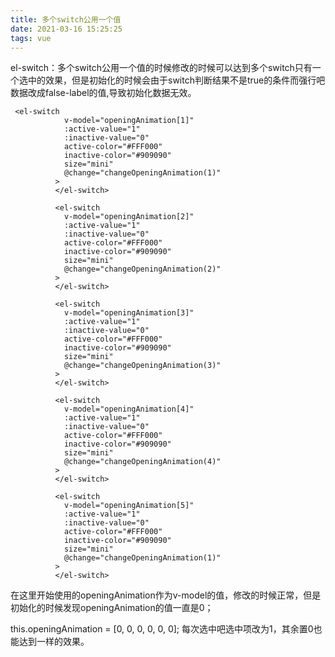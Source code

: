 ```yaml
---
title: 多个switch公用一个值
date: 2021-03-16 15:25:25
tags: vue
---
```


el-switch：多个switch公用一个值的时候修改的时候可以达到多个switch只有一个选中的效果，但是初始化的时候会由于switch判断结果不是true的条件而强行吧数据改成false-label的值,导致初始化数据无效。

<!--more-->

```vue
 <el-switch
            v-model="openingAnimation[1]"
            :active-value="1"
            :inactive-value="0"
            active-color="#FFF000"
            inactive-color="#909090"
            size="mini"
            @change="changeOpeningAnimation(1)"
          >
          </el-switch>

          <el-switch
            v-model="openingAnimation[2]"
            :active-value="1"
            :inactive-value="0"
            active-color="#FFF000"
            inactive-color="#909090"
            size="mini"
            @change="changeOpeningAnimation(2)"
          >
          </el-switch>

          <el-switch
            v-model="openingAnimation[3]"
            :active-value="1"
            :inactive-value="0"
            active-color="#FFF000"
            inactive-color="#909090"
            size="mini"
            @change="changeOpeningAnimation(3)"
          >
          </el-switch>

          <el-switch
            v-model="openingAnimation[4]"
            :active-value="1"
            :inactive-value="0"
            active-color="#FFF000"
            inactive-color="#909090"
            size="mini"
            @change="changeOpeningAnimation(4)"
          >
          </el-switch>

          <el-switch
            v-model="openingAnimation[5]"
            :active-value="1"
            :inactive-value="0"
            active-color="#FFF000"
            inactive-color="#909090"
            size="mini"
            @change="changeOpeningAnimation(1)"
          >
          </el-switch>
```

在这里开始使用的openingAnimation作为v-model的值，修改的时候正常，但是初始化的时候发现openingAnimation的值一直是0；

this.openingAnimation = [0, 0, 0, 0, 0, 0];  每次选中吧选中项改为1，其余置0也能达到一样的效果。